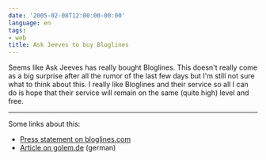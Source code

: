 ```yaml
---
date: '2005-02-08T12:00:00-00:00'
language: en
tags:
- web
title: Ask Jeeves to buy Bloglines
---
```



Seems like Ask Jeeves has really bought Bloglines. This doesn't really come as a big surprise after all the rumor of the last few days but I'm still not sure what to think about this. I really like Bloglines and their service so all I can do is hope that their service will remain on the same (quite high) level and free.

-------------------------------



Some links about this:

<ul>

<li><a href="http://bloglines.com/about/pr_02082005">Press statement on bloglines.com</a></li>

<li><a href="http://golem.de/0502/36156.html">Article on golem.de</a> (german)</li>

</ul>
